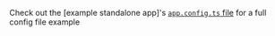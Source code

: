 Check out the [example standalone app]'s [`app.config.ts` file](https://github.com/davidlj95/ngx/blob/main/projects/ngx-meta/example-apps/templates/standalone/src/app/app.config.template.ts) for a full config file example
